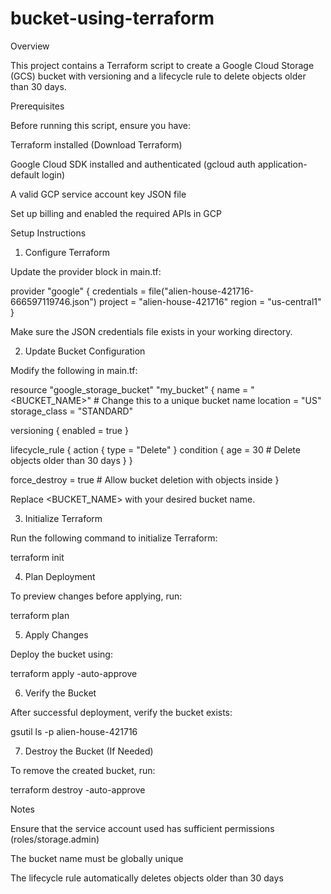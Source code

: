 # bucket-using-terraform

Overview

This project contains a Terraform script to create a Google Cloud Storage (GCS) bucket with versioning and a lifecycle rule to delete objects older than 30 days.

Prerequisites

Before running this script, ensure you have:

Terraform installed (Download Terraform)

Google Cloud SDK installed and authenticated (gcloud auth application-default login)

A valid GCP service account key JSON file

Set up billing and enabled the required APIs in GCP

Setup Instructions

1. Configure Terraform

Update the provider block in main.tf:

provider "google" {
  credentials = file("alien-house-421716-666597119746.json")
  project     = "alien-house-421716"
  region      = "us-central1"
}

Make sure the JSON credentials file exists in your working directory.

2. Update Bucket Configuration

Modify the following in main.tf:

resource "google_storage_bucket" "my_bucket" {
  name          = "<BUCKET_NAME>" # Change this to a unique bucket name
  location      = "US"
  storage_class = "STANDARD"

  versioning {
    enabled = true
  }

  lifecycle_rule {
    action {
      type = "Delete"
    }
    condition {
      age = 30 # Delete objects older than 30 days
    }
  }

  force_destroy = true # Allow bucket deletion with objects inside
}

Replace <BUCKET_NAME> with your desired bucket name.

3. Initialize Terraform

Run the following command to initialize Terraform:

terraform init

4. Plan Deployment

To preview changes before applying, run:

terraform plan

5. Apply Changes

Deploy the bucket using:

terraform apply -auto-approve

6. Verify the Bucket

After successful deployment, verify the bucket exists:

gsutil ls -p alien-house-421716

7. Destroy the Bucket (If Needed)

To remove the created bucket, run:

terraform destroy -auto-approve

Notes

Ensure that the service account used has sufficient permissions (roles/storage.admin)

The bucket name must be globally unique

The lifecycle rule automatically deletes objects older than 30 days